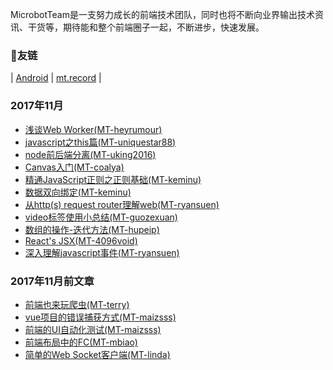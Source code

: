 MicrobotTeam是一支努力成长的前端技术团队，同时也将不断向业界输出技术资讯、干货等，期待能和整个前端圈子一起，不断进步，快速发展。

### 友链
|
[Android](https://androidblog.linghit.com/) |
[mt.record](https://microbotteam.github.io/mt.record/) |

### 2017年11月
- [浅谈Web Worker(MT-heyrumour)](https://heyrumour.github.io/2017/11/05/%E6%B5%85%E8%B0%88Web%20Worker/)
- [javascript之this篇(MT-uniquestar88)](https://uniquestar88.github.io/2017/11/12/201711/javascript%E4%B9%8Bthis%E7%AF%87/)
- [node前后端分离(MT-uking2016)](https://uking2016.github.io/2017/11/14/node/)
- [Canvas入门(MT-coalya)](https://coalya.github.io/2017/11/05/Canvas%E5%85%A5%E9%97%A8/)
- [精通JavaScript正则之正则基础(MT-keminu)](http://keminu.com/2017/11/05/%E7%B2%BE%E9%80%9AJavaScript%E6%AD%A3%E5%88%99%E4%B9%8B%E6%AD%A3%E5%88%99%E5%9F%BA%E7%A1%80/)
- [数据双向绑定(MT-keminu)](http://keminu.com/2017/11/05/%E6%95%B0%E6%8D%AE%E5%8F%8C%E5%90%91%E7%BB%91%E5%AE%9A/)
- [从http(s) request router理解web(MT-ryansuen)](https://guozexuan.github.io/2017/11/21/video%E6%A0%87%E7%AD%BE%E4%BD%BF%E7%94%A8%E5%B0%8F%E6%80%BB%E7%BB%93/#more)
- [video标签使用小总结(MT-guozexuan)](https://ryansuen.github.io/2017/11/10/%E4%BB%8Ehttp-s-request-router%E7%90%86%E8%A7%A3web/)
- [数组的操作-迭代方法(MT-hupeip)](https://hupeip.github.io/2017/11/19/%E6%95%B0%E7%BB%84%E7%9A%84%E6%93%8D%E4%BD%9C-%E8%BF%AD%E4%BB%A3%E6%96%B9%E6%B3%95/)
- [React's JSX(MT-4096void)](https://4096void.github.io/myland/React's%20JSX)
- [深入理解javascript事件(MT-ryansuen)](https://ryansuen.github.io/2017/11/20/%E6%B7%B1%E5%85%A5%E7%90%86%E8%A7%A3javascript%E4%BA%8B%E4%BB%B6/)

### 2017年11月前文章
- [前端也来玩爬虫(MT-terry)](https://github.com/yzr006/MyMD/blob/master/%E5%89%8D%E7%AB%AF%E4%B9%9F%E6%9D%A5%E7%8E%A9%E7%88%AC%E8%99%AB.md)
- [vue项目的错误捕获方式(MT-maizsss)](https://maizsss.github.io/2017/11/01/vue%E9%A1%B9%E7%9B%AE%E7%9A%84%E9%94%99%E8%AF%AF%E6%8D%95%E8%8E%B7%E6%96%B9%E5%BC%8F/)
- [前端的UI自动化测试(MT-maizsss)](https://maizsss.github.io/2017/10/28/%E5%89%8D%E7%AB%AF%E7%9A%84UI%E8%87%AA%E5%8A%A8%E5%8C%96%E6%B5%8B%E8%AF%95/)
- [前端布局中的FC(MT-mbiao)](https://mabiao8023.github.io/2017/11/01/%E5%89%8D%E7%AB%AF%E5%B8%83%E5%B1%80%E4%B8%AD%E7%9A%84FC/)
- [简单的Web Socket客户端(MT-linda)](https://shuangmuyingzi.github.io/2017/10/18/websocket/)

